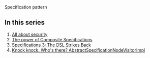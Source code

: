 Specification pattern

In this series
--------------

1. [All about security](docs/All-about-security.md)
2. [The power of Composite Specifications](docs/Composite-specifications.md)
3. [Specifications 3: The DSL Strikes Back](docs/Specifications-dsl.md)
4. [Knock knock. Who's there? AbstractSpecificationNodeVisitorImpl](docs/Specification-visitor.md)
